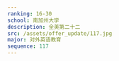 ```yaml
---
ranking: 16-30
school: 南加州大学
description: 全美第二十二
src: /assets/offer_update/117.jpg
major: 对外英语教育
sequence: 117
---
```

